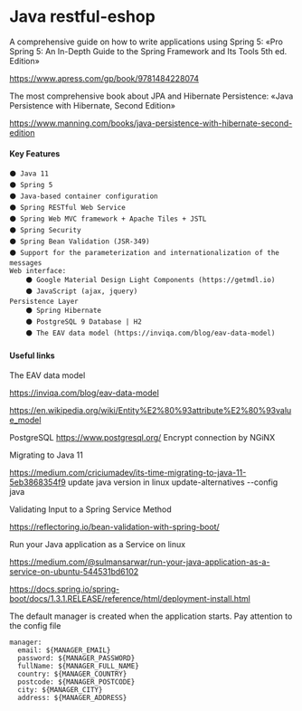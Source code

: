 # Java restful-eshop

A comprehensive guide on how to write applications using Spring 5:
«Pro Spring 5: An In-Depth Guide to the Spring Framework and Its Tools 5th ed. Edition»

https://www.apress.com/gp/book/9781484228074

The most comprehensive book about JPA and Hibernate Persistence:
«Java Persistence with Hibernate, Second Edition»

https://www.manning.com/books/java-persistence-with-hibernate-second-edition

#### Key Features
~~~~
⚫ Java 11
⚫ Spring 5
⚫ Java-based container configuration
⚫ Spring RESTful Web Service
⚫ Spring Web MVC framework + Apache Tiles + JSTL
⚫ Spring Security
⚫ Spring Bean Validation (JSR-349)
⚫ Support for the parameterization and internationalization of the messages
Web interface: 
    ⚫ Google Material Design Light Components (https://getmdl.io)
    ⚫ JavaScript (ajax, jquery)
Persistence Layer
    ⚫ Spring Hibernate
    ⚫ PostgreSQL 9 Database | H2
    ⚫ The EAV data model (https://inviqa.com/blog/eav-data-model)
~~~~

#### Useful links
The EAV data model

https://inviqa.com/blog/eav-data-model

https://en.wikipedia.org/wiki/Entity%E2%80%93attribute%E2%80%93value_model


PostgreSQL
https://www.postgresql.org/
Encrypt connection by NGiNX

Migrating to Java 11

https://medium.com/criciumadev/its-time-migrating-to-java-11-5eb3868354f9
update java version in linux
update-alternatives --config java


Validating Input to a Spring Service Method 

https://reflectoring.io/bean-validation-with-spring-boot/

Run your Java application as a Service on linux

https://medium.com/@sulmansarwar/run-your-java-application-as-a-service-on-ubuntu-544531bd6102

https://docs.spring.io/spring-boot/docs/1.3.1.RELEASE/reference/html/deployment-install.html


The default manager is created when the application starts.
Pay attention to the config file
````
manager:
  email: ${MANAGER_EMAIL}
  password: ${MANAGER_PASSWORD}
  fullName: ${MANAGER_FULL_NAME}
  country: ${MANAGER_COUNTRY}
  postcode: ${MANAGER_POSTCODE}
  city: ${MANAGER_CITY}
  address: ${MANAGER_ADDRESS}
````

